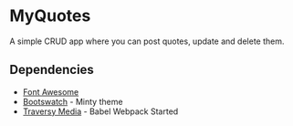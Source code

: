 # MyQuotes

A simple CRUD app where you can post quotes, update and delete them.

## Dependencies

- [Font Awesome](https://fontawesome.com/?from=io)
- [Bootswatch](https://bootswatch.com/) - Minty theme
- [Traversy Media](https://github.com/bradtraversy/babel_webpack_starter) - Babel Webpack Started
